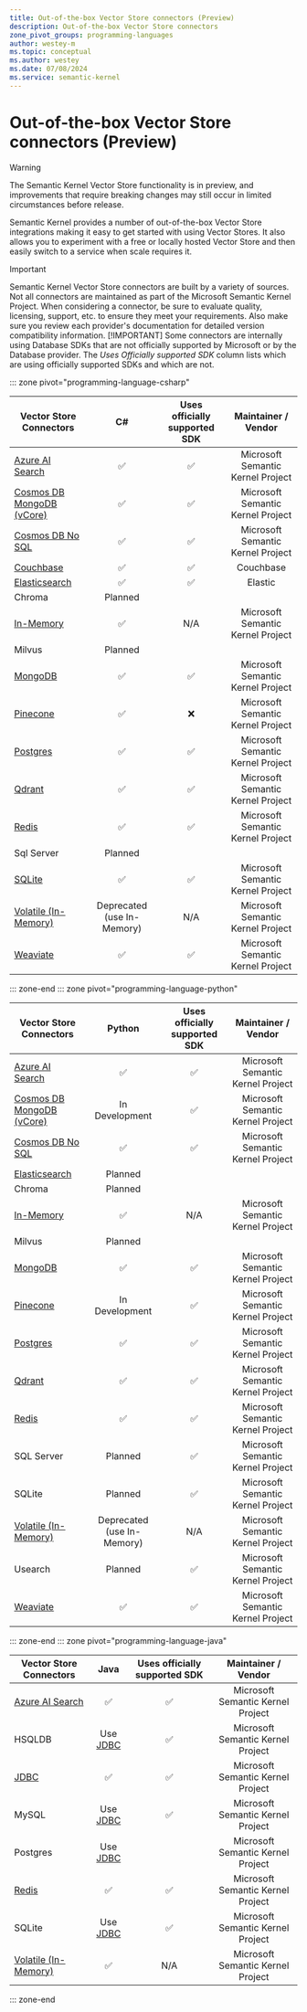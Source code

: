 ```yaml
---
title: Out-of-the-box Vector Store connectors (Preview)
description: Out-of-the-box Vector Store connectors
zone_pivot_groups: programming-languages
author: westey-m
ms.topic: conceptual
ms.author: westey
ms.date: 07/08/2024
ms.service: semantic-kernel
---
```

# Out-of-the-box Vector Store connectors (Preview)

> [!WARNING]
> The Semantic Kernel Vector Store functionality is in preview, and improvements that require breaking changes may still occur in limited circumstances before release.

Semantic Kernel provides a number of out-of-the-box Vector Store integrations making it easy to get started with using Vector Stores. It also allows you to experiment with a free or locally hosted Vector Store and then easily switch to a service when scale requires it.

> [!IMPORTANT]
> Semantic Kernel Vector Store connectors are built by a variety of sources. Not all connectors are maintained as part of the Microsoft Semantic Kernel Project. When considering a connector, be sure to evaluate quality, licensing, support, etc. to ensure they meet your requirements. Also make sure you review each provider's documentation for detailed version compatibility information.
> [!IMPORTANT]
> Some connectors are internally using Database SDKs that are not officially supported by Microsoft or by the Database provider. The *Uses Officially supported SDK* column lists which are using officially supported SDKs and which are not.

::: zone pivot="programming-language-csharp"

| Vector Store Connectors                                            |             C#             | Uses officially supported SDK |        Maintainer / Vendor        |
| ------------------------------------------------------------------ | :------------------------: | :---------------------------: | :-------------------------------: |
| [Azure AI Search](./azure-ai-search-connector.md)                  |             ✅              |               ✅               | Microsoft Semantic Kernel Project |
| [Cosmos DB MongoDB (vCore)](./azure-cosmosdb-mongodb-connector.md) |             ✅              |               ✅               | Microsoft Semantic Kernel Project |
| [Cosmos DB No SQL](./azure-cosmosdb-nosql-connector.md)            |             ✅              |               ✅               | Microsoft Semantic Kernel Project |
| [Couchbase](./couchbase-connector.md)                              |             ✅              |               ✅               |             Couchbase             |
| [Elasticsearch](./elasticsearch-connector.md)                      |             ✅              |               ✅               |              Elastic              |
| Chroma                                                             |          Planned           |                               |                                   |
| [In-Memory](./inmemory-connector.md)                               |             ✅              |              N/A              | Microsoft Semantic Kernel Project |
| Milvus                                                             |          Planned           |                               |                                   |
| [MongoDB](./mongodb-connector.md)                                  |             ✅              |               ✅               | Microsoft Semantic Kernel Project |
| [Pinecone](./pinecone-connector.md)                                |             ✅              |               ❌               | Microsoft Semantic Kernel Project |
| [Postgres](./postgres-connector.md)                                |             ✅              |               ✅               | Microsoft Semantic Kernel Project |
| [Qdrant](./qdrant-connector.md)                                    |             ✅              |               ✅               | Microsoft Semantic Kernel Project |
| [Redis](./redis-connector.md)                                      |             ✅              |               ✅               | Microsoft Semantic Kernel Project |
| Sql Server                                                         |          Planned           |                               |                                   |
| [SQLite](./sqlite-connector.md)                                    |             ✅              |               ✅               | Microsoft Semantic Kernel Project |
| [Volatile (In-Memory)](./volatile-connector.md)                    | Deprecated (use In-Memory) |              N/A              | Microsoft Semantic Kernel Project |
| [Weaviate](./weaviate-connector.md)                                |             ✅              |               ✅               | Microsoft Semantic Kernel Project |

::: zone-end
::: zone pivot="programming-language-python"

| Vector Store Connectors                                            |           Python           | Uses officially supported SDK |        Maintainer / Vendor        |
| ------------------------------------------------------------------ | :------------------------: | :---------------------------: | :-------------------------------: |
| [Azure AI Search](./azure-ai-search-connector.md)                  |             ✅              |               ✅               | Microsoft Semantic Kernel Project |
| [Cosmos DB MongoDB (vCore)](./azure-cosmosdb-mongodb-connector.md) |       In Development       |               ✅               | Microsoft Semantic Kernel Project |
| [Cosmos DB No SQL](./azure-cosmosdb-nosql-connector.md)            |             ✅              |               ✅               | Microsoft Semantic Kernel Project |
| [Elasticsearch](./elasticsearch-connector.md)                      |          Planned           |                               |                                   |
| Chroma                                                             |          Planned           |                               |                                   |
| [In-Memory](./inmemory-connector.md)                               |             ✅              |              N/A              | Microsoft Semantic Kernel Project |
| Milvus                                                             |          Planned           |                               |                                   |
| [MongoDB](./mongodb-connector.md)                                  |             ✅              |               ✅               | Microsoft Semantic Kernel Project |
| [Pinecone](./pinecone-connector.md)                                |       In Development       |               ✅               | Microsoft Semantic Kernel Project |
| [Postgres](./postgres-connector.md)                                |             ✅              |               ✅               | Microsoft Semantic Kernel Project |
| [Qdrant](./qdrant-connector.md)                                    |             ✅              |               ✅               | Microsoft Semantic Kernel Project |
| [Redis](./redis-connector.md)                                      |             ✅              |               ✅               | Microsoft Semantic Kernel Project |
| SQL Server                                                         |          Planned           |               ✅               | Microsoft Semantic Kernel Project |
| SQLite                                                             |          Planned           |               ✅               | Microsoft Semantic Kernel Project |
| [Volatile (In-Memory)](./volatile-connector.md)                    | Deprecated (use In-Memory) |              N/A              | Microsoft Semantic Kernel Project |
| Usearch                                                            |          Planned           |               ✅               | Microsoft Semantic Kernel Project |
| [Weaviate](./weaviate-connector.md)                                |             ✅              |               ✅               | Microsoft Semantic Kernel Project |

::: zone-end
::: zone pivot="programming-language-java"

| Vector Store Connectors                           |              Java               | Uses officially supported SDK |        Maintainer / Vendor        |
| ------------------------------------------------- | :-----------------------------: | :---------------------------: | :-------------------------------: |
| [Azure AI Search](./azure-ai-search-connector.md) |                ✅                |               ✅               | Microsoft Semantic Kernel Project |
| HSQLDB                                            | Use [JDBC](./jdbc-connector.md) |               ✅               | Microsoft Semantic Kernel Project |
| [JDBC](./jdbc-connector.md)                       |                ✅                |               ✅               | Microsoft Semantic Kernel Project |
| MySQL                                             | Use [JDBC](./jdbc-connector.md) |               ✅               | Microsoft Semantic Kernel Project |
| Postgres                                          | Use [JDBC](./jdbc-connector.md) |                               | Microsoft Semantic Kernel Project |
| [Redis](./redis-connector.md)                     |                ✅                |               ✅               | Microsoft Semantic Kernel Project |
| SQLite                                            | Use [JDBC](./jdbc-connector.md) |               ✅               | Microsoft Semantic Kernel Project |
| [Volatile (In-Memory)](./volatile-connector.md)   |                ✅                |              N/A              | Microsoft Semantic Kernel Project |

::: zone-end
